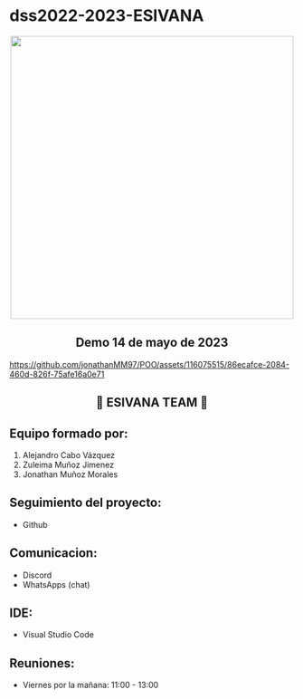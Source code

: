 # dss2022-2023-ESIVANA
<p align="center">
  <img src="picture/logo.png" width = 500 >
</p>

<h2 align="center"> Demo 14 de mayo de 2023 </h2>



https://github.com/jonathanMM97/POO/assets/116075515/86ecafce-2084-460d-826f-75afe16a0e71



<h2 align="center"> 💖 ESIVANA TEAM 💖</h2>

## Equipo formado por: 
  1. Alejandro Cabo Vázquez
  2. Zuleima Muñoz Jimenez
  3. Jonathan Muñoz Morales
 
## Seguimiento del proyecto: 
  - Github
 
## Comunicacion:
  - Discord
  - WhatsApps (chat)
  
## IDE:
  - Visual Studio Code
 
## Reuniones:
  - Viernes por la mañana: 11:00 - 13:00

